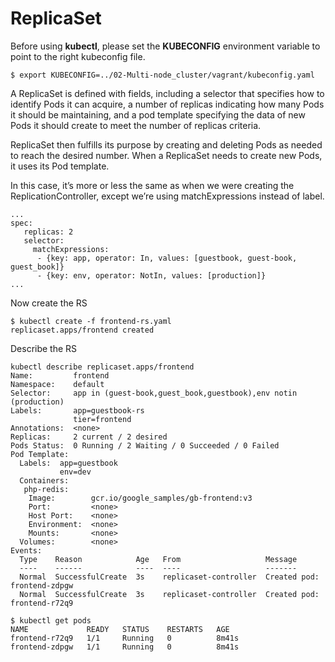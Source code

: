 # ReplicaSet

Before using **kubectl**, please set the **KUBECONFIG** environment variable to point to the right kubeconfig file.

```
$ export KUBECONFIG=../02-Multi-node_cluster/vagrant/kubeconfig.yaml
```

A ReplicaSet is defined with fields, including a selector that specifies how to identify Pods it can acquire, a number of replicas indicating how many Pods it should be maintaining, and a pod template specifying the data of new Pods it should create to meet the number of replicas criteria.

ReplicaSet then fulfills its purpose by creating and deleting Pods as needed to reach the desired number. When a ReplicaSet needs to create new Pods, it uses its Pod template.

In this case, it’s more or less the same as when we were creating the ReplicationController, except we’re using matchExpressions instead of label. 

```
...
spec:
   replicas: 2
   selector:
     matchExpressions:
      - {key: app, operator: In, values: [guestbook, guest-book, guest_book]}
      - {key: env, operator: NotIn, values: [production]}
...
```

Now create the RS

```
$ kubectl create -f frontend-rs.yaml
replicaset.apps/frontend created
```

Describe the RS

```
kubectl describe replicaset.apps/frontend                                                                                                   
Name:         frontend
Namespace:    default
Selector:     app in (guest-book,guest_book,guestbook),env notin (production)
Labels:       app=guestbook-rs
              tier=frontend
Annotations:  <none>
Replicas:     2 current / 2 desired
Pods Status:  0 Running / 2 Waiting / 0 Succeeded / 0 Failed
Pod Template:
  Labels:  app=guestbook
           env=dev
  Containers:
   php-redis:
    Image:        gcr.io/google_samples/gb-frontend:v3
    Port:         <none>
    Host Port:    <none>
    Environment:  <none>
    Mounts:       <none>
  Volumes:        <none>
Events:
  Type    Reason            Age   From                   Message
  ----    ------            ----  ----                   -------
  Normal  SuccessfulCreate  3s    replicaset-controller  Created pod: frontend-zdpgw
  Normal  SuccessfulCreate  3s    replicaset-controller  Created pod: frontend-r72q9
  ```

```
$ kubectl get pods
NAME             READY   STATUS    RESTARTS   AGE
frontend-r72q9   1/1     Running   0          8m41s
frontend-zdpgw   1/1     Running   0          8m41s
```

